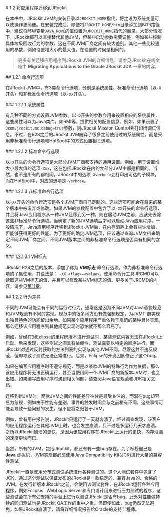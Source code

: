 <a name="1.2" />
# 1.2 将应用程序迁移到JRockit

在本书中，JRockit JVM的安装目录以`JROCKIT_HOME`指代，将之设为系统变量可以使操作更简便。在安装完成后，顺便将`JROCKIT_HOME/bin`目录添加到`PATH`路径中，建议将环境变量`JAVA_HOME`的值设置为`JROCKIT_HOME`指代的目录。大部分情况下，JRockit都可以直接替代其他JVM，但某些启动参数需要调整，例如某些控制具体垃圾回收行为的参数，这在不同JVM厂商之间有较大差别。其他一些比较通用的参数，例如设置堆大小的最大值，在设置的时候是相同的。

>更多有关迁移应用程序到JRockit JVM的详细信息，请参见JRockit在线文档中 **Migrating Applications to the Oracle JRockit JDK** 一章的内容。

<a name="1.2.1" />
## 1.2.1 命令行选项

在JRockit JVM中，有3类命令行选项，分别是系统属性、标准命令行选项（以`-X`开头）和非标准命令行选项（以`-XX`开头）。

<a name="1.2.1.1" />
### 1.2.1.1 系统属性

有几种不同的方式设置JVM参数。以`-D`开头的参数会用来设置相应的系统属性，这些属性可以为Java类库，如RMI等，提供相关的配置信息。例如，如果设置了`-Dcom.jrockit.mc.debug=true`参数，则JRockit Mission Control会打印出调试信息。不过，在R28之后的JRockit JVM废弃了很多之前使用过的系统属性，而是采用非标准命令行选项和HotSpot中的方式设置相关选项。

<a name="1.2.1.2" />
### 1.2.1.2 标准命令行选项

以`-X`开头的命令行选项是大部分JVM厂商都支持的通用设置。例如，用于设置堆大小最大值的选项`-Xmx`，这在包括JRockit在内的大部分JVM中都是相同的。当然，也不是所有的都相同，JRockit中的选项`-Xverbose`会打印出可选的子模块，而在HotSpot中，对应的选项是`-verbose`。

<a name="1.2.1.3" />
### 1.2.1.3 非标准命令行选项

以`-XX`开头的命令行选项是各个JVM厂商自己定制的。这些选项可能会在将来的某个版本中被废弃或修改。如果JVM的参数配置中包含了以`-XX`开头的命令行选项，并且将Java应用程序从一种JVM迁移到另一种，则在启动JVM之前，应该先去除这些非标准命令行选项。当确定了新的JVM选项后才可以启动Java应用程序。一般情况下，Java应用程序迁移到JRockit JVM后，在内存消耗上会有些许增加，但能够获得更好的性能。为了更好的确定JVM选项，应该通过查询JVM文档来确定不同JVM厂商之间、不同JVM版本之间的非标准命令行选项是否具有相同的含义。

<a name="1.2.1.4" />
### 1.2.1.3.1 VM标志

JRockit R28之后的版本，添加了称为 **VM标志** 命令行选项，作为非标准命令行选项的子集使用，其语法是： `-XX:<flag>=<value>`。使用命令行工具JRCMD可以读取这些VM标志的值，并且可以修改某些VM标志的值。更多关于JRCMD的内容，请参见[第11章][1]。

<a name="1.2.2" />
## 1.2.2 行为差异

不同的JVM可能会有不同的运行时行为，通常这是因为不同JVM对Java语言规范和JVM规范有不同的实现。规范中的很多地方没有做强制规定，为JVM厂商实现出独具特色的功能留出余地。如果某个应用程序严重依赖于规范的某种具体实现，那么迁移该应用程序到其他规范实现时恐怕就不那么容易了。

例如，曾经在对Eclipse的里程碑版本进行测试时，某些测试内容无法在JRockit上启动。后来发现，这些测试之间具有依赖性，测试需要以特定的顺序进行。而JRockit对通过反射获取的方法列表的实现与其他JVM不同，尽管这并不违反规范，但却导致了测试无法正常进行。后来，Eclipse的开发团队修正了这个bug。

如果在编写应用程序时不遵守规范，而是以某款JVM的特殊行为作为依据，那么该应用程序将无法正确运行，甚至当使用同一个JVM厂商的新版本JVM时，也会出错。如果编写应用程序时遇到相关问题，请查阅Java语言规范和JDK相关文档。

迁移到新JVM时，两款JVM之间的性能差异往往是最受关注的，而潜在bug却容易为忽视，例如由于性能有差别，事件的触发时间会与之前稍有不同。这些事情可能会导致一些问题的发生，但不应将之归咎于JVM。

例如，曾有用户报告说，JRockit只运行了一天就奔溃了。经过调查发现，该客户的应用程序运行在其他JVM上时，也会发生崩溃，只不过是多运行几天才崩溃。之所以JRockit崩溃的更快，是因为该应用程序在JRockit上运行的更快，内存泄漏的速度更快而已。

当然，所有的JVM，包括JRockit，都还有有一些bug存在。为了标榜自己是 **Java** 虚拟机，JVM实现都必须使用Java Compatibility Kit(JCK)进行大量的兼容性测试。

JRockit一直是使用分布式测试系统进行各种测试的。这个大测试套件中包含了JCK，通过这个测试以保证发布的JRockit是一款稳定的、兼容Java的、合格的JVM。在发行新版本JRockit之前，会使用该测试套件，在JRockit运行各种应用程序，例如Eclipse、WebLogic Server和专门设计用来进行压力测试的程序，这些测试会在所有受支持的平台上进行以测试JRockit是否有bug，此外对性能做持续的回归测试也是JRockit QA工作的重中之重。但即便如此，bug仍然无法避免。如果JRockit崩溃了，请将详细情况报告给Oracle的支持工程师。


[1]:    ../chap11/11.md#11    "第11章"
